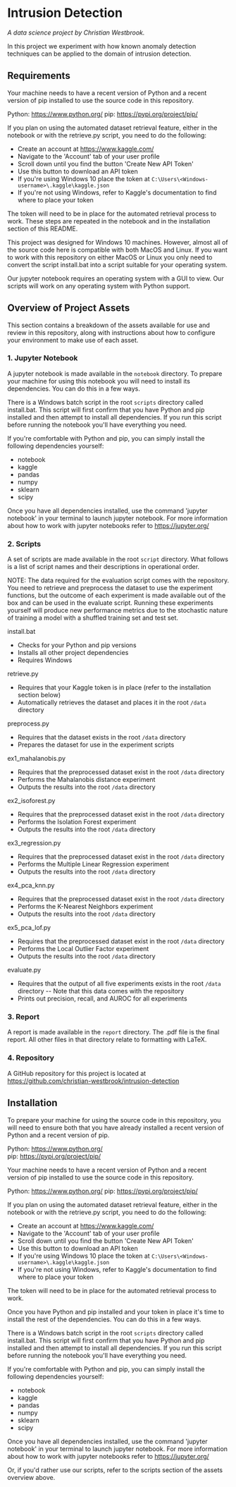 # Intrusion Detection

*A data science project by Christian Westbrook.*

In this project we experiment with how known anomaly detection techniques can be applied to the domain of intrusion detection.

## Requirements

Your machine needs to have a recent version of Python and a recent version of pip installed to use the source code in this repository.

Python: https://www.python.org/
pip: https://pypi.org/project/pip/

If you plan on using the automated dataset retrieval feature, either in the notebook or with the retrieve.py script, you need to do the following:

- Create an account at https://www.kaggle.com/
- Navigate to the 'Account' tab of your user profile
- Scroll down until you find the button 'Create New API Token'
- Use this button to download an API token
- If you're using Windows 10 place the token at `C:\Users\<Windows-username>\.kaggle\kaggle.json`
- If you're not using Windows, refer to Kaggle's documentation to find where to place your token

The token will need to be in place for the automated retrieval process to work. These steps are repeated in the notebook and in the installation section of this README.

This project was designed for Windows 10 machines. However, almost all of the source code here is compatible with both MacOS and Linux. If you want to work with this repository on either MacOS or Linux you only need to convert the script install.bat into a script suitable for your operating system.

Our jupyter notebook requires an operating system with a GUI to view. Our scripts will work on any operating system with Python support.

## Overview of Project Assets

This section contains a breakdown of the assets available for use and review in this repository, along with instructions about how to configure your environment to make use of each asset.

### 1. Jupyter Notebook

A jupyter notebook is made available in the `notebook` directory. To prepare your machine for using this notebook you will need to install its dependencies. You can do this in a few ways.  

There is a Windows batch script in the root `scripts` directory called install.bat. This script will first confirm that you have Python and pip installed and then attempt to install all dependencies. If you run this script before running the notebook you'll have everything you need.

If you're comfortable with Python and pip, you can simply install the following dependencies yourself:

- notebook
- kaggle
- pandas
- numpy
- sklearn
- scipy

Once you have all dependencies installed, use the command 'jupyter notebook' in your terminal to launch jupyter notebook. For more information about how to work with jupyter notebooks refer to https://jupyter.org/

### 2. Scripts

A set of scripts are made available in the root `script` directory. What follows is a list of script names and their descriptions in operational order.

NOTE: The data required for the evaluation script comes with the repository. You need to retrieve and preprocess the dataset to use the experiment functions, but the outcome of each experiment is made available out of the box and can be used in the evaluate script. Running these experiments yourself will produce new performance metrics due to the stochastic nature of training a model with a shuffled training set and test set.

install.bat
- Checks for your Python and pip versions
- Installs all other project dependencies
- Requires Windows

retrieve.py
- Requires that your Kaggle token is in place (refer to the installation section below)
- Automatically retrieves the dataset and places it in the root `/data` directory

preprocess.py
- Requires that the dataset exists in the root `/data` directory
- Prepares the dataset for use in the experiment scripts

ex1_mahalanobis.py
- Requires that the preprocessed dataset exist in the root `/data` directory
- Performs the Mahalanobis distance experiment
- Outputs the results into the root `/data` directory

ex2_isoforest.py
- Requires that the preprocessed dataset exist in the root `/data` directory
- Performs the Isolation Forest experiment
- Outputs the results into the root `/data` directory

ex3_regression.py
- Requires that the preprocessed dataset exist in the root `/data` directory
- Performs the Multiple Linear Regression experiment
- Outputs the results into the root `/data` directory

ex4_pca_knn.py
- Requires that the preprocessed dataset exist in the root `/data` directory
- Performs the K-Nearest Neighbors experiment
- Outputs the results into the root `/data` directory

ex5_pca_lof.py
- Requires that the preprocessed dataset exist in the root `/data` directory
- Performs the Local Outlier Factor experiment
- Outputs the results into the root `/data` directory

evaluate.py
-  Requires that the output of all five experiments exists in the root `/data` directory
-- Note that this data comes with the repository
- Prints out precision, recall, and AUROC for all experiments

### 3. Report

A report is made available in the `report` directory. The .pdf file is the final report. All other files in that directory relate to formatting with LaTeX.

### 4. Repository

A GitHub repository for this project is located at https://github.com/christian-westbrook/intrusion-detection

## Installation

To prepare your machine for using the source code in this repository, you will need to ensure both that you have already installed a recent version of Python and a recent version of pip.

Python: https://www.python.org/  
pip: https://pypi.org/project/pip/

Your machine needs to have a recent version of Python and a recent version of pip installed to use the source code in this repository.

Python: https://www.python.org/
pip: https://pypi.org/project/pip/

If you plan on using the automated dataset retrieval feature, either in the notebook or with the retrieve.py script, you need to do the following:

- Create an account at https://www.kaggle.com/
- Navigate to the 'Account' tab of your user profile
- Scroll down until you find the button 'Create New API Token'
- Use this button to download an API token
- If you're using Windows 10 place the token at `C:\Users\<Windows-username>\.kaggle\kaggle.json`
- If you're not using Windows, refer to Kaggle's documentation to find where to place your token

The token will need to be in place for the automated retrieval process to work.

Once you have Python and pip installed and your token in place it's time to install the rest of the dependencies. You can do this in a few ways.  

There is a Windows batch script in the root `scripts` directory called install.bat. This script will first confirm that you have Python and pip installed and then attempt to install all dependencies. If you run this script before running the notebook you'll have everything you need.

If you're comfortable with Python and pip, you can simply install the following dependencies yourself:

- notebook
- kaggle
- pandas
- numpy
- sklearn
- scipy

Once you have all dependencies installed, use the command 'jupyter notebook' in your terminal to launch jupyter notebook. For more information about how to work with jupyter notebooks refer to https://jupyter.org/

Or, if you'd rather use our scripts, refer to the scripts section of the assets overview above.
